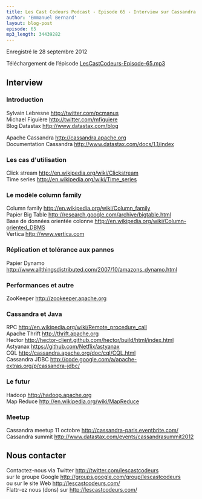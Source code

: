 ```yaml
---
title: Les Cast Codeurs Podcast - Episode 65 - Interview sur Cassandra avec Sylvain Lebresne et Michael Figuière (première partie)
author: 'Emmanuel Bernard'
layout: blog-post
episode: 65
mp3_length: 34439282
---
```

Enregistré le 28 septembre 2012

Téléchargement de l’épisode [LesCastCodeurs-Episode-65.mp3](http://traffic.libsyn.com/lescastcodeurs/LesCastCodeurs-Episode-65.mp3)

## Interview

### Introduction

Sylvain Lebresne <http://twitter.com/pcmanus>  
Michael Figuière <http://twitter.com/mfiguiere>  
Blog Datastax <http://www.datastax.com/blog>  

Apache Cassandra <http://cassandra.apache.org>  
Documentation Cassandra <http://www.datastax.com/docs/1.1/index>  

### Les cas d'utilisation

Click stream <http://en.wikipedia.org/wiki/Clickstream>  
Time series <http://en.wikipedia.org/wiki/Time_series>  

### Le modèle column family

Column family <http://en.wikipedia.org/wiki/Column_family>  
Papier Big Table <http://research.google.com/archive/bigtable.html>  
Base de données orientée colonne <http://en.wikipedia.org/wiki/Column-oriented_DBMS>  
Vertica <http://www.vertica.com>  

### Réplication et tolérance aux pannes

Papier Dynamo <http://www.allthingsdistributed.com/2007/10/amazons_dynamo.html>  

### Performances et autre

ZooKeeper <http://zookeeper.apache.org>  

### Cassandra et Java

RPC <http://en.wikipedia.org/wiki/Remote_procedure_call>  
Apache Thrift <http://thrift.apache.org>  
Hector <http://hector-client.github.com/hector/build/html/index.html>  
Astyanax <https://github.com/Netflix/astyanax>  
CQL <http://cassandra.apache.org/doc/cql/CQL.html>  
Cassandra JDBC <http://code.google.com/a/apache-extras.org/p/cassandra-jdbc/>  

### Le futur

Hadoop <http://hadoop.apache.org>  
Map Reduce <http://en.wikipedia.org/wiki/MapReduce>  

### Meetup

Cassandra meetup 11 octobre <http://cassandra-paris.eventbrite.com/>  
Cassandra summit <http://www.datastax.com/events/cassandrasummit2012>  

## Nous contacter

Contactez-nous via Twitter <http://twitter.com/lescastcodeurs>  
sur le groupe Google <http://groups.google.com/group/lescastcodeurs>  
ou sur le site Web <http://lescastcodeurs.com/>  
Flattr-ez nous (dons) sur <http://lescastcodeurs.com/>
